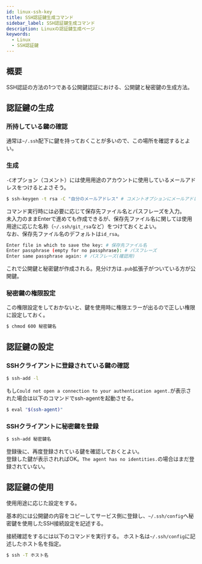 ```yaml
---
id: linux-ssh-key
title: SSH認証鍵生成コマンド
sidebar_label: SSH認証鍵生成コマンド
description: Linuxの認証鍵生成ページ
keywords:
  - Linux
  - SSH認証鍵
---
```


## 概要
SSH認証の方法の1つである公開鍵認証における、公開鍵と秘密鍵の生成方法。

## 認証鍵の生成
### 所持している鍵の確認
通常は`~/.ssh`配下に鍵を持っておくことが多いので、この場所を確認するとよい。

### 生成
`-C`オプション（コメント）には使用用途のアカウントに使用しているメールアドレスをつけるとよさそう。
```bash
$ ssh-keygen -t rsa -C "自分のメールアドレス" # コメントオプションにメールアドレスを使用する例
```

コマンド実行時には必要に応じて保存先ファイル名とパスフレーズを入力。  
未入力のままEnterで進めても作成できるが、保存先ファイル名に関しては使用用途に応じた名称（`~/.ssh/git_rsa`など）をつけておくとよい。  
なお、保存先ファイル名のデフォルトは`id_rsa`。
```bash
Enter file in which to save the key: # 保存先ファイル名
Enter passphrase (empty for no passphrase): # パスフレーズ
Enter same passphrase again: # パスフレーズ(確認用)
```

これで公開鍵と秘密鍵が作成される。見分け方は`.pub`拡張子がついている方が公開鍵。

### 秘密鍵の権限設定
この権限設定をしておかないと、鍵を使用時に権限エラーが出るので正しい権限に設定しておく。
```bash
$ chmod 600 秘密鍵名
```

## 認証鍵の設定
### SSHクライアントに登録されている鍵の確認
```bash
$ ssh-add -l
```
もし`Could not open a connection to your authentication agent.`が表示された場合は以下のコマンドでssh-agentを起動させる。
```bash
$ eval "$(ssh-agent)"
```

### SSHクライアントに秘密鍵を登録
```bash
$ ssh-add 秘密鍵名
```

登録後に、再度登録されている鍵を確認しておくとよい。  
登録した鍵が表示されればOK。`The agent has no identities.`の場合はまだ登録されていない。

## 認証鍵の使用
使用用途に応じた設定をする。

基本的には公開鍵の内容をコピーしてサービス側に登録し、`~/.ssh/config`へ秘密鍵を使用したSSH接続設定を記述する。

接続確認をするには以下のコマンドを実行する。
ホスト名は`~/.ssh/config`に記述したホスト名を指定。
```bash
$ ssh -T ホスト名
```
